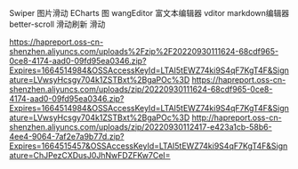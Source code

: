 Swiper 图片滑动
ECharts 图
wangEditor 富文本编辑器
vditor markdown编辑器
better-scroll 滑动刷新 滑动

https://hapreport.oss-cn-shenzhen.aliyuncs.com/uploads%2Fzip%2F20220930111624-68cdf965-0ce8-4174-aad0-09fd95ea0346.zip?Expires=1664514984&OSSAccessKeyId=LTAI5tEWZ74ki9S4qF7KgT4F&Signature=LVwsyHcsgy704k1ZSTBxt%2BgaPOc%3D
https://hapreport.oss-cn-shenzhen.aliyuncs.com/uploads/zip/20220930111624-68cdf965-0ce8-4174-aad0-09fd95ea0346.zip?Expires=1664514984&OSSAccessKeyId=LTAI5tEWZ74ki9S4qF7KgT4F&Signature=LVwsyHcsgy704k1ZSTBxt%2BgaPOc%3D
http://hapreport.oss-cn-shenzhen.aliyuncs.com/uploads/zip/20220930112417-e423a1cb-58b6-4ee4-9064-7af2e7a9b77d.zip?Expires=1664515457&OSSAccessKeyId=LTAI5tEWZ74ki9S4qF7KgT4F&Signature=ChJPezCXDusJ0JhNwFDZFKw7CeI=